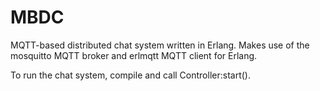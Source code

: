 # MBDC
MQTT-based distributed chat system written in Erlang.
Makes use of the mosquitto MQTT broker and erlmqtt MQTT client for Erlang.

To run the chat system, compile and call Controller:start().
